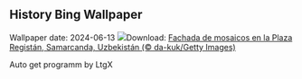 ## History Bing Wallpaper
Wallpaper date: 2024-06-13
![](https://www.bing.com/th?id=OHR.RegistanUzbekistan_ES-ES3215569621_UHD.jpg&w=1000)Download: [Fachada de mosaicos en la Plaza Registán, Samarcanda, Uzbekistán (© da-kuk/Getty Images)](https://www.bing.com/th?id=OHR.RegistanUzbekistan_ES-ES3215569621_UHD.jpg)

Auto get programm by LtgX
